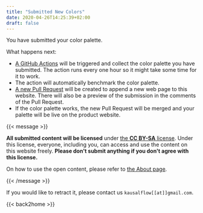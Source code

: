 ```yaml
---
title: "Submitted New Colors"
date: 2020-04-26T14:25:39+02:00
draft: false
---
```


You have submitted your color palette.

What happens next:

- [A GitHub Actions](https://github.com/kausalflow/colorteller/actions/workflows/add_new.yml) will be triggered and collect the color palette you have submitted. The action runs every one hour so it might take some time for it to work.
- The action will automatically benchmark the color palette.
- [A new Pull Request](https://github.com/kausalflow/colorteller/pulls) will be created to append a new web page to this website. There will also be a preview of the submission in the comments of the Pull Request.
- If the color palette works, the new Pull Request will be merged and your palette will be live on the product website.

{{< message >}}

**All submitted content will be licensed** under [the **CC BY-SA** license](https://creativecommons.org/licenses/by-sa/4.0/). Under this license, everyone, including you, can access and use the content on this website freely. **Please don't submit anything if you don't agree with this license.**

On how to use the open content, please refer to [the About page](/about/).

{{< /message >}}

If you would like to retract it, please contact us <code>kausalflow[[at]]gmail.com</code>.

{{< back2home >}}